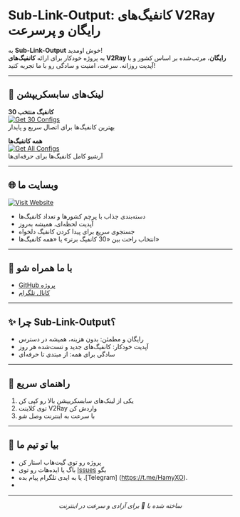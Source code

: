 # Sub-Link-Output: کانفیگ‌های V2Ray رایگان و پرسرعت

به **Sub-Link-Output** خوش اومدید!  
یه پروژه خودکار برای ارائه **کانفیگ‌های V2Ray رایگان**، مرتب‌شده بر اساس کشور و با آپدیت روزانه. سرعت، امنیت و سادگی رو با ما تجربه کنید!

---

## 🔗 لینک‌های سابسکریپشن

**30 کانفیگ منتخب**  
[![Get 30 Configs](https://img.shields.io/badge/Get%2030%20Configs-1abc9c?style=for-the-badge&logo=rocket)](https://raw.githubusercontent.com/v2rayCrow/Sub-Link-Output/main/sub.txt#v2sourceSUB)  
بهترین کانفیگ‌ها برای اتصال سریع و پایدار

**همه کانفیگ‌ها**  
[![Get All Configs](https://img.shields.io/badge/Get%20All%20Configs-9b59b6?style=for-the-badge&logo=cloud)](https://raw.githubusercontent.com/v2rayCrow/Sub-Link-Output/main/all.txt#v2sourceALL)  
آرشیو کامل کانفیگ‌ها برای حرفه‌ای‌ها

---

## 🌐 وبسایت ما
[![Visit Website](https://img.shields.io/badge/Visit%20Website-2ecc71?style=for-the-badge&logo=globe)](https://v2raycrow.github.io/Sub-Link-Site)

- دسته‌بندی جذاب با پرچم کشورها و تعداد کانفیگ‌ها  
- آپدیت لحظه‌ای، همیشه به‌روز  
- جستجوی سریع برای پیدا کردن کانفیگ دلخواه  
- انتخاب راحت بین «30 کانفیگ برتر» یا «همه کانفیگ‌ها»

---

## 📣 با ما همراه شو
- [GitHub پروژه](https://github.com/v2rayCrow/Sub-Link-Output)  
- [کانال تلگرام](https://t.me/v2source)

---

## ✨ چرا Sub-Link-Output؟
- رایگان و مطمئن: بدون هزینه، همیشه در دسترس  
- آپدیت خودکار: کانفیگ‌های جدید و تست‌شده هر روز  
- سادگی برای همه: از مبتدی تا حرفه‌ای

---

## 🚀 راهنمای سریع
1. یکی از لینک‌های سابسکریپشن بالا رو کپی کن  
2. توی کلاینت V2Ray واردش کن  
3. با سرعت به اینترنت وصل شو

---

## 🤝 بیا تو تیم ما
- پروژه رو توی گیت‌هاب استار کن  
- باگ یا ایده‌هات رو توی [Issues](https://github.com/v2rayCrow/Sub-Link-Output/issues) بگو
- یا به ایدی تلگرام پیام بده .[Telegram] (https://t.me/HamyXO).
- 

---

<div align="center">
  <i>ساخته شده با 💜 برای آزادی و سرعت در اینترنت</i>
</div>
